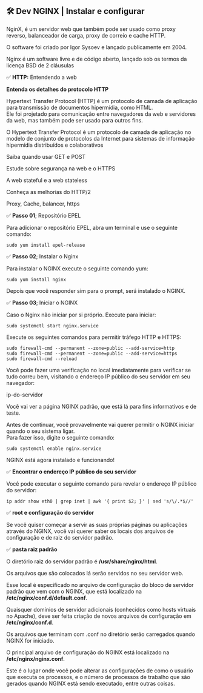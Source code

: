 ## 🛠 Dev NGINX | Instalar e configurar

NginX, é um servidor web que também pode ser usado como proxy reverso, balanceador de carga, proxy de correio e cache HTTP.  

O software foi criado por Igor Sysoev e lançado publicamente em 2004.  

Nginx é um software livre e de código aberto, lançado sob os termos da licença BSD de 2 cláusulas

✅ **HTTP:** Entendendo a web

**Entenda os detalhes do protocolo HTTP**

Hypertext Transfer Protocol (HTTP) é um protocolo de camada de aplicação para transmissão de documentos hipermídia, como HTML.  
Ele foi projetado para comunicação entre navegadores da web e servidores da web, mas também pode ser usado para outros fins.  

O Hypertext Transfer Protocol é um protocolo de camada de aplicação no modelo de conjunto de protocolos da Internet para sistemas de informação hipermídia distribuídos e colaborativos



Saiba quando usar GET e POST

Estude sobre segurança na web e o HTTPS

A web stateful e a web stateless

Conheça as melhorias do HTTP/2


Proxy, Cache, balancer, https



✅ **Passo 01**; Repositório EPEL

Para adicionar o repositório EPEL, abra um terminal e use o seguinte comando:   

```package
sudo yum install epel-release
```

✅ **Passo 02**; Instalar o Nginx   

Para instalar o NGINX execute o seguinte comando yum:   

```nginx
sudo yum install nginx
```

Depois que você responder sim para o prompt, será instalado o NGINX.

✅ **Passo 03**; Iniciar o NGINX

Caso o Nginx não iniciar por si próprio. Execute para iniciar:   

```service
sudo systemctl start nginx.service
```
Execute os seguintes comandos para permitir tráfego HTTP e HTTPS:  

```firewall
sudo firewall-cmd --permanent --zone=public --add-service=http
sudo firewall-cmd --permanent --zone=public --add-service=https
sudo firewall-cmd --reload
```

Você pode fazer uma verificação no local imediatamente para verificar se tudo correu bem, visitando o endereço IP público do seu servidor em seu navegador:   

ip-do-servidor

Você vai ver a página  NGINX padrão, que está lá para fins informativos e de teste.

Antes de continuar, você provavelmente vai querer permitir o NGINX iniciar quando o seu sistema ligar.      
Para fazer isso, digite o seguinte comando:

```inicialização
sudo systemctl enable nginx.service
```

NGINX está agora instalado e funcionando!

✅ **Encontrar o endereço IP público do seu servidor**     

Você pode executar o seguinte comando para revelar o endereço IP público do servidor:     

```rede
ip addr show eth0 | grep inet | awk '{ print $2; }' | sed 's/\/.*$//'
```

✅ **root e configuração do servidor**

Se você quiser começar a servir as suas próprias páginas ou aplicações através do NGINX, você vai querer saber os locais dos arquivos de configuração e de raiz do servidor padrão.

✅ **pasta raiz padrão**

O diretório raiz do servidor padrão é **/usr/share/nginx/html**.      

Os arquivos que são colocados lá serão servidos no seu servidor web.      

Esse local é especificado no arquivo de configuração do bloco de servidor padrão que vem com o NGINX, que está localizado na **/etc/nginx/conf.d/default.conf**.

Quaisquer domínios de servidor adicionais (conhecidos como hosts virtuais no Apache), deve ser feita criação de novos arquivos de configuração em **/etc/nginx/conf.d**.    

Os arquivos que terminam com .conf no diretório serão carregados quando NGINX for iniciado.

O principal arquivo de configuração do NGINX está localizado na **/etc/nginx/nginx.conf**.

Este é o lugar onde você pode alterar as configurações de como o usuário que executa os processos, e o número de processos de trabalho que são gerados quando NGINX está sendo executado, entre outras coisas.
